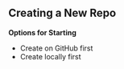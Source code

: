
## Creating a New Repo

**Options for Starting**

* Create on GitHub first
* Create locally first

